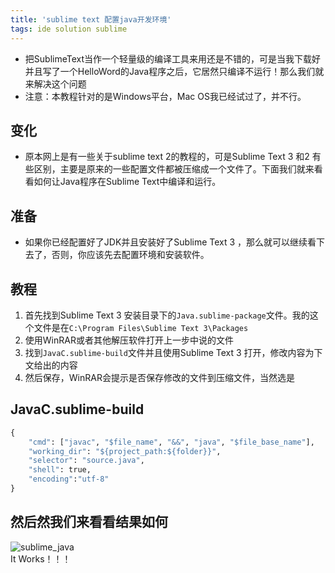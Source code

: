 ```yaml
---
title: 'sublime text 配置java开发环境'
tags: ide solution sublime
---
```


<ul>
<li>把SublimeText当作一个轻量级的编译工具来用还是不错的，可是当我下载好并且写了一个HelloWord的Java程序之后，它居然只编译不运行！那么我们就来解决这个问题</li>
<li>注意：本教程针对的是Windows平台，Mac OS我已经试过了，并不行。</li>
</ul>

<h2 id="变化"><a name="t1"></a>变化</h2>

<ul>
<li>原本网上是有一些关于sublime text 2的教程的，可是Sublime Text 3 和2 有些区别，主要是原来的一些配置文件都被压缩成一个文件了。下面我们就来看看如何让Java程序在Sublime Text中编译和运行。</li>
</ul>



<h2 id="准备"><a name="t2"></a>准备</h2>

<ul>
<li>如果你已经配置好了JDK并且安装好了Sublime Text 3 ，那么就可以继续看下去了，否则，你应该先去配置环境和安装软件。</li>
</ul>



<h2 id="教程"><a name="t3"></a>教程</h2>

<ol>
<li>首先找到Sublime Text 3 安装目录下的<code>Java.sublime-package</code>文件。我的这个文件是在<code>C:\Program Files\Sublime Text 3\Packages</code></li>
<li>使用WinRAR或者其他解压软件打开上一步中说的文件</li>
<li>找到<code>JavaC.sublime-build</code>文件并且使用Sublime Text 3 打开，修改内容为下文给出的内容</li>
<li>然后保存，WinRAR会提示是否保存修改的文件到压缩文件，当然选是</li>
</ol>



<h2 id="javacsublime-build"><a name="t4"></a>JavaC.sublime-build</h2>

```python
{
    "cmd": ["javac", "$file_name", "&&", "java", "$file_base_name"], 
    "working_dir": "${project_path:${folder}}", 
    "selector": "source.java", 
    "shell": true, 
    "encoding":"utf-8" 
}
```

<h2 id="然后然我们来看看结果如何"><a name="t5"></a>然后然我们来看看结果如何</h2>

<p><img src="/images/posts/ide/sublime_java.png" alt="sublime_java" title=""> <br>
It Works！！！</p>                                  